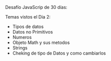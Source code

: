 
Desafío JavaScrip de 30 días:

Temas vistos el Dia 2:

- Tipos de datos
- Datos no Primitivos
- Numeros
- Objeto Math y sus metodos
- Strings 
- Cheking de tipo de Datos y como cambiarlos 


